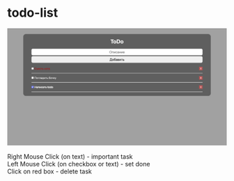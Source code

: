 # todo-list  

![example](./example-for-github.jpg)

Right Mouse Click (on text) - important task  
Left Mouse Click (on checkbox or text) - set done  
Click on red box - delete task  
